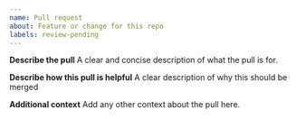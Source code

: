 ```yaml
---
name: Pull request
about: Feature or change for this repo
labels: review-pending
---
```


**Describe the pull**
A clear and concise description of what the pull is for.

**Describe how this pull is helpful**
A clear description of why this should be merged

**Additional context**
Add any other context about the pull here. 
